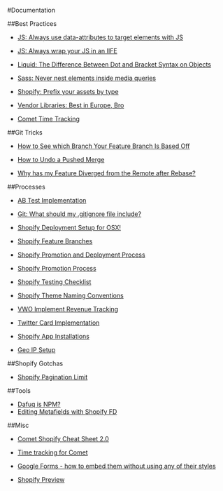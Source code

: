 #Documentation 

##Best Practices
- [JS: Always use data-attributes to target elements with JS](https://docs.google.com/document/d/1SyFhU6Gppeh3d6vEtsNBJFqK9HZrn_mExwM836mSmIg/edit)

- [JS: Always wrap your JS in an IIFE](https://docs.google.com/document/d/1C3i2E0PEuSPOPdFtQBz2SJUomcKiJ4K5LqXwohTM2xQ/edit)

- [Liquid: The Difference Between Dot and Bracket Syntax on Objects](https://docs.google.com/document/d/1NRha6zMqX0hAj-vy_u3x2WuQhszhaNg-uJKN4qa4R7U/edit)

- [Sass: Never nest elements inside media queries](https://docs.google.com/document/d/1z8tFrl0aEgVKthbm5xVk89TUE4-GfoG2k7e_JqYeIgw/edit)

- [Shopify: Prefix your assets by type](https://docs.google.com/document/d/1XbdB_euA30ED-rds4Vzb5JzqRA8qXku-kSClpKcyTQ4/edit)

- [Vendor Libraries: Best in Europe, Bro](https://docs.google.com/document/d/1dqBRkt8ufOpFF80-8_yD-q5bJZ-81vZHV9fO7Ptuj58/edit)

- [Comet Time Tracking](https://docs.google.com/document/d/1lMWp9POOglMq_st0jrNUba3bMseqKLRrzXJYefom3PU/edit)


##Git Tricks
- [How to See which Branch Your Feature Branch Is Based Off](https://docs.google.com/document/d/1-mFmxUPIBxgC8MLIguKjPo1lICskedXjMqh6d-Wms0w/edit)

- [How to Undo a Pushed Merge](https://docs.google.com/document/d/1zcsVdIFwjMEbBWbwfh5CsGN51QOyBWTjN1bX5orZvy0/edit)

- [Why has my Feature Diverged from the Remote after Rebase?](https://docs.google.com/document/d/1dL9CslqBA5ymVPR7GUFaXlflXJVMQg2aJXCopk1Giv8/edit)


##Processes
- [AB Test Implementation](https://drive.google.com/open?id=1unrPjVQ9NkM0_lsodJrw-BHTIpyQE6lY5zaxyzSbGB4)

- [Git: What should my .gitignore file include?](https://drive.google.com/open?id=14vv0HCN49TJPdRF0i4ACXPzCnCKfI0-ET6PmKWO0PV0)

- [Shopify Deployment Setup for OSX!](https://docs.google.com/a/demacmedia.com/document/d/18HOu0rIXJCh3NyQ36ZQlVGj0TmTfX9QLPcd6IczUHIc/edit?usp=drive_web)

- [Shopify Feature Branches](https://docs.google.com/document/d/1ioiEg9pgm0uzOFC1aXibgRuogoRFJKYxZYcIz04X8J8/edit)

- [Shopify Promotion and Deployment Process](https://docs.google.com/document/d/1usnxveKQTRPJw0rRp_CCzHch7ZeVvGsAv_UxCIe3jKI/edit)

- [Shopify Promotion Process](https://docs.google.com/document/d/1XvCOwvELjXnPwjkm7QO4bGOM4edRDpSjVZca6TznjyY/edit)

- [Shopify Testing Checklist](https://docs.google.com/document/d/1Md7z-9F1xz-wgRWtUmEB8D6j-LrH5_ZmgJfhP1qaegc/edit)

- [Shopify Theme Naming Conventions](https://docs.google.com/document/d/1ly9Pb490T_yefK1gh_7n1hNmRgPog3LtGeFj4EEV5Mg/edit)

- [VWO Implement Revenue Tracking](https://docs.google.com/document/d/1fioZP0F8xBlaRVBdemQZGMz9E-hUI0dyTu8n-MmUVWU/edit)

- [Twitter Card Implementation](https://docs.google.com/document/d/1NRha6zMqX0hAj-vy_u3x2WuQhszhaNg-uJKN4qa4R7U/edit)

- [Shopify App Installations](https://docs.google.com/document/d/1-NCxjz1SeXa5vc1FG09yEuFmYz8EBkEPjUpB_-UvSWM/edit)

- [Geo IP Setup](https://docs.google.com/a/demacmedia.com/document/d/1fWVKGfJJG5VtaGDKBrvVz__4WgGF7KJJjFCfpeRC96Q/edit?usp=drive_web)



##Shopify Gotchas
- [Shopify Pagination Limit](https://docs.google.com/document/d/1H5ZRP-SfBNj2oCtqGQ-INdLzE6H_lES7xP7cCfqxfjE/edit)


##Tools
- [Dafuq is NPM?](https://docs.google.com/document/d/16eZibEwG_YWINmPSpdo_VJsP6XrY0yQ2-HK_QUVM7xs/edit)
- [Editing Metafields with Shopify FD](https://docs.google.com/document/d/1F7WQxlt175ugH1Fxg-5jjgEjATG0HgXpzuXbYbyUfjk/edit)


##Misc
- [Comet Shopify Cheat Sheet 2.0](https://docs.google.com/spreadsheets/d/1aaHHsXIU8qPNrY891f-TrCnt_3plbWpyvYz0gmFeMMI/edit)

- [Time tracking for Comet](https://docs.google.com/document/d/1lMWp9POOglMq_st0jrNUba3bMseqKLRrzXJYefom3PU/edit)

- [Google Forms - how to embed them without using any of their styles](https://docs.google.com/document/d/1oIKsPaES1vxI7oVv1YIdMsLXOlYMOQDE1DfFFOz-3wc/edit)

- [Shopify Preview](https://docs.google.com/document/d/106OYQ9WUSR7iT1rgEEnXvEEy2-9icuB1lyEY74tLVaM/edit)
